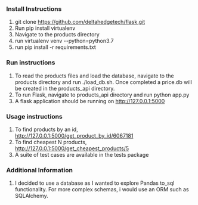 ### Install Instructions

1. git clone https://github.com/deltahedgetech/flask.git
2. Run pip install virtualenv
3. Navigate to the products directory 
4. run virtualenv venv --python=python3.7
5. run pip install -r requirements.txt


### Run instructions
1. To read the products files and load the database, navigate to the products directory and run ./load_db.sh. 
Once completed a price.db will be created in the products_api directory.
2. To run Flask, navigate to products_api directory and run python app.py
3. A flask application should be running on http://127.0.0.1:5000


### Usage instructions
1. To find products by an id, http://127.0.0.1:5000/get_product_by_id/6067181
2. To find cheapest N products, http://127.0.0.1:5000/get_cheapest_products/5
2. A suite of test cases are available in the tests package

### Additional Information
1. I decided to use a database as I wanted to explore Pandas to_sql functionality. For more complex schemas, i would use
an ORM such as SQLAlchemy.
